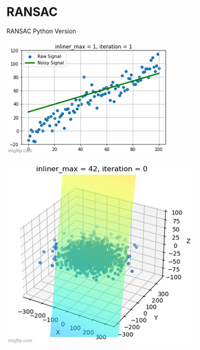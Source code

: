 # RANSAC
RANSAC Python Version

![](https://github.com/InguChoi/RANSAC/blob/main/gif/2D_Result.gif)

![](https://github.com/InguChoi/RANSAC/blob/main/gif/3D_Result.gif)
